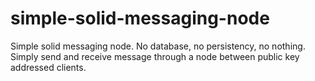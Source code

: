 # simple-solid-messaging-node
Simple solid messaging node. No database, no persistency, no nothing. Simply send and receive message through a node between public key addressed clients.
